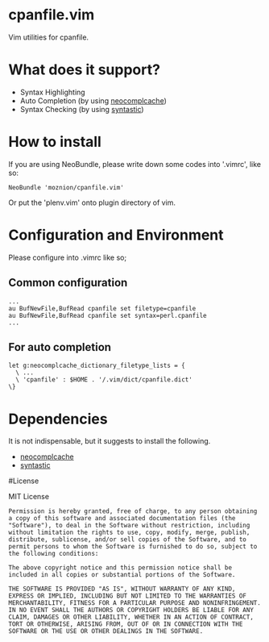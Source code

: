 # cpanfile.vim

Vim utilities for cpanfile.


# What does it support?

- Syntax Highlighting
- Auto Completion (by using [neocomplcache](https://github.com/Shougo/neocomplcache))
- Syntax Checking (by using [syntastic](https://github.com/scrooloose/syntastic))


# How to install

If you are using NeoBundle, please write down some codes into '.vimrc', like so:

    NeoBundle 'moznion/cpanfile.vim'

Or put the 'plenv.vim' onto plugin directory of vim.

# Configuration and Environment

Please configure into .vimrc like so;

## Common configuration

    ...
    au BufNewFile,BufRead cpanfile set filetype=cpanfile
    au BufNewFile,BufRead cpanfile set syntax=perl.cpanfile
    ...


## For auto completion

    let g:neocomplcache_dictionary_filetype_lists = {
      \ ...
      \ 'cpanfile' : $HOME . '/.vim/dict/cpanfile.dict'
    \}


# Dependencies

It is not indispensable, but it suggests to install the following.

- [neocomplcache](https://github.com/Shougo/neocomplcache)
- [syntastic](https://github.com/scrooloose/syntastic)

#License

MIT License

    Permission is hereby granted, free of charge, to any person obtaining a copy of this software and associated documentation files (the "Software"), to deal in the Software without restriction, including without limitation the rights to use, copy, modify, merge, publish, distribute, sublicense, and/or sell copies of the Software, and to permit persons to whom the Software is furnished to do so, subject to the following conditions:

    The above copyright notice and this permission notice shall be included in all copies or substantial portions of the Software.

    THE SOFTWARE IS PROVIDED "AS IS", WITHOUT WARRANTY OF ANY KIND, EXPRESS OR IMPLIED, INCLUDING BUT NOT LIMITED TO THE WARRANTIES OF MERCHANTABILITY, FITNESS FOR A PARTICULAR PURPOSE AND NONINFRINGEMENT. IN NO EVENT SHALL THE AUTHORS OR COPYRIGHT HOLDERS BE LIABLE FOR ANY CLAIM, DAMAGES OR OTHER LIABILITY, WHETHER IN AN ACTION OF CONTRACT, TORT OR OTHERWISE, ARISING FROM, OUT OF OR IN CONNECTION WITH THE SOFTWARE OR THE USE OR OTHER DEALINGS IN THE SOFTWARE.
